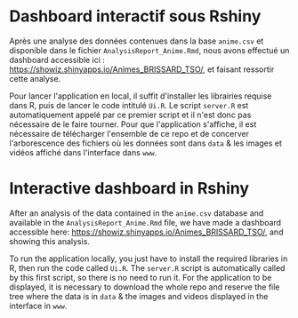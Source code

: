 # Dashboard interactif sous Rshiny

Après une analyse des données contenues dans la base `anime.csv` et disponible dans le fichier `AnalysisReport_Anime.Rmd`, nous avons effectué un dashboard accessible ici : https://showiz.shinyapps.io/Animes_BRISSARD_TSO/, et faisant ressortir cette analyse.

Pour lancer l'application en local, il suffit d'installer les librairies requise dans R, puis de lancer le code intitulé `Ui.R`. Le script `server.R` est automatiquement appelé par ce premier script et il n'est donc pas nécessaire de le faire tourner. Pour que l'application s'affiche, il est nécessaire de télécharger l'ensemble de ce repo et de concerver l'arborescence des fichiers où les données sont dans `data` & les images et vidéos affiché dans l'interface dans `www`. 

# Interactive dashboard in Rshiny

After an analysis of the data contained in the `anime.csv` database and available in the `AnalysisReport_Anime.Rmd` file, we have made a dashboard accessible here: https://showiz.shinyapps.io/Animes_BRISSARD_TSO/, and showing this analysis.

To run the application locally, you just have to install the required libraries in R, then run the code called `Ui.R`. The `server.R` script is automatically called by this first script, so there is no need to run it. For the application to be displayed, it is necessary to download the whole repo and reserve the file tree where the data is in `data` & the images and videos displayed in the interface in `www`. 
